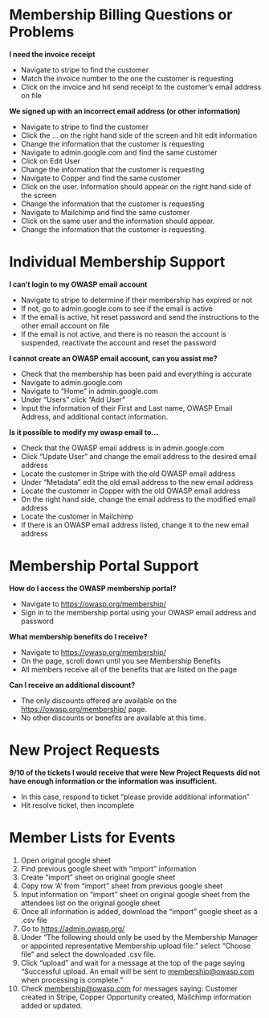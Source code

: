 # Membership Billing Questions or Problems

**I need the invoice receipt**
* Navigate to stripe to find the customer
* Match the invoice number to the one the customer is requesting
* Click on the invoice and hit send receipt to the customer’s email address on file

**We signed up with an incorrect email address (or other information)**
* Navigate to stripe to find the customer
* Click the … on the right hand side of the screen and hit edit information
* Change the information that the customer is requesting
* Navigate to admin.google.com and find the same customer
* Click on Edit User
* Change the information that the customer is requesting
* Navigate to Copper and find the same customer
* Click on the user. Information should appear on the right hand side of the screen
* Change the information that the customer is requesting
* Navigate to Mailchimp and find the same customer
* Click on the same user and the information should appear.
* Change the information that the customer is requesting.

# Individual Membership Support

**I can’t login to my OWASP email account**
* Navigate to stripe to determine if their membership has expired or not
* If not, go to admin.google.com to see if the email is active
* If the email is active, hit reset password and send the instructions to the other email account on file
* If the email is not active, and there is no reason the account is suspended, reactivate the account and reset the password

**I cannot create an OWASP email account, can you assist me?**
* Check that the membership has been paid and everything is accurate
* Navigate to admin.google.com
* Navigate to “Home” in admin.google.com
* Under “Users” click “Add User”
* Input the information of their First and Last name, OWASP Email Address, and additional contact information.


**Is it possible to modify my owasp email to…**
* Check that the OWASP email address is in admin.google.com
* Click “Update User” and change the email address to the desired email address
* Locate the customer in Stripe with the old OWASP email address
* Under “Metadata” edit the old email address to the new email address
* Locate the customer in Copper with the old OWASP email address
* On the right hand side, change the email address to the modified email address
* Locate the customer in Mailchimp
* If there is an OWASP email address listed, change it to the new email address

# Membership Portal Support

**How do I access the OWASP membership portal?**
* Navigate to https://owasp.org/membership/
* Sign in to the membership portal using your OWASP email address and password


**What membership benefits do I receive?**
* Navigate to https://owasp.org/membership/
* On the page, scroll down until you see Membership Benefits
* All members receive all of the benefits that are listed on the page


**Can I receive an additional discount?**
* The only discounts offered are available on the ​​https://owasp.org/membership/ page.
* No other discounts or benefits are available at this time.

# New Project Requests 

**9/10 of the tickets I would receive that were New Project Requests did not have enough information or the information was insufficient.**
* In this case, respond to ticket “please provide additional information”
* Hit resolve ticket, then incomplete

# Member Lists for Events
1. Open original google sheet
2. Find previous google sheet with “import” information
3. Create “import” sheet on original google sheet
4. Copy row ‘A’ from “import” sheet from previous google sheet
5. Input information on “import” sheet on original google sheet from the attendees list on the original google sheet
6. Once all information is added, download the “import” google sheet as a .csv file
7. Go to https://admin.owasp.org/
8. Under “The following should only be used by the Membership Manager or appointed representative Membership upload file:” select “Choose file” and select the downloaded .csv file.
9. Click “upload” and wait for a message at the top of the page saying “Successful upload. An email will be sent to membership@owasp.com when processing is complete.”
10. Check membership@owasp.com for messages saying: Customer created in Stripe, Copper Opportunity created, Mailchimp information added or updated.


